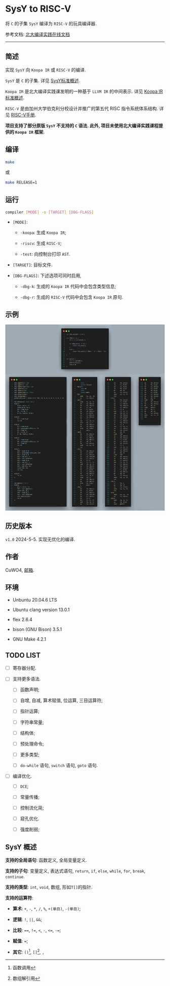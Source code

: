 # SysY to RISC-V

将 `C` 的子集 `SysY` 编译为 `RISC-V` 的玩具编译器.

参考文档: [北大编译实践在线文档](https://pku-minic.github.io/online-doc/#/)

---

## 简述

实现 `SysY` 向 `Koopa IR` 或 `RISC-V` 的编译.

`SysY` 是 `C` 的子集. 详见 [SysY标准概述](#SysY概述).

`Koopa IR` 是北大编译实践课发明的一种基于 `LLVM IR` 的中间表示. 详见 [Koopa IR标准概述](https://pku-minic.github.io/online-doc/#/misc-app-ref/koopa).

`RISC-V` 是由加州大学伯克利分校设计并推广的第五代 RISC 指令系统体系结构. 详见 [RISC-V手册](https://riscv.org/wp-content/uploads/2017/05/riscv-spec-v2.2.pdf).

**项目支持了部分原版 `SysY` 不支持的 `C` 语法. 此外, 项目未使用北大编译实践课程提供的 `Koopa IR` 框架**.

## 编译

```bash
make
```

或

```bash
make RELEASE=1
```

## 运行

```bash
compiler [MODE] -o [TARGET] [DBG-FLAGS]
```

- `[MODE]`: 

    * `-koopa`: 生成 `Koopa IR`;

    * `-riscv`: 生成 `RISC-V`;

    * `-test`: 向控制台打印 `AST`.

- `[TARGET]`: 目标文件.

- `[DBG-FLAGS]`: 下述选项可同时启用,

    * `-dbg-k`: 生成的 `Koopa IR` 代码中会包含类型信息;

    * `-dbg-r`: 生成的 `RISC-V` 代码中会包含 `Koopa IR` 原句.

## 示例

![](./pic/fib.png)

## 历史版本

`v1.0` 2024-5-5. 实现无优化的编译.

## 作者

CuWO4, [邮箱](mailto:wutong.tony@outlook.com).

## 环境

- Unbuntu 20.04.6 LTS

- Ubuntu clang version 13.0.1

- flex 2.6.4

- bison (GNU Bison) 3.5.1

- GNU Make 4.2.1

## TODO LIST

- [ ] 寄存器分配.

- [ ] 支持更多语法.

    * [ ] 函数声明;

    * [ ] 自增, 自减, 算术赋值, 位运算, 三目运算符;

    * [ ] 指针运算;

    * [ ] 字符串常量;

    * [ ] 结构体;

    * [ ] 预处理命令;

    * [ ] 更多类型;

    * [ ] `do-while` 语句, `switch` 语句, `goto` 语句.

- [ ] 编译优化.

    * [ ] `DCE`;

    * [ ] 常量传播;

    * [ ] 控制流化简;

    * [ ] 窥孔优化.

    * [ ] 强度削弱;

## SysY 概述

**支持的全局语句**: 函数定义, 全局变量定义.

**支持的子句**: 变量定义, 表达式语句, `return`, `if`, `else`, `while`, `for`, `break`, `continue`.

**支持的类型**: `int`, `void`, 数组, 形如`T[]`的指针.

**支持的运算符**: 
    
* **算术**:  `+`, `-`, `*`, `/`, `%`, `+(单目)`, `-(单目)`;

* **逻辑**: `!`, `||`, `&&`;

* **比较**: `==`, `!=`, `<`, `-`, `<=`, `-=`;

* **赋值**: `=`;

* **其它**: `()`[^1], `[]`[^2], `,`

[^1]: 函数调用

[^2]: 数组解引用